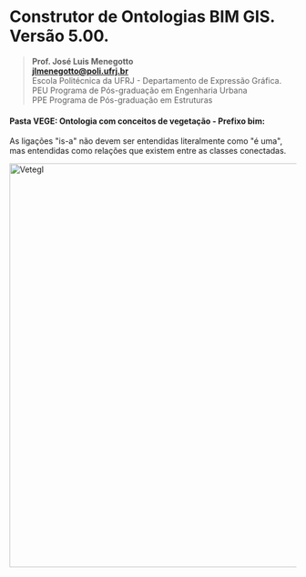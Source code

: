 # Construtor de Ontologias BIM GIS. Versão 5.00.
>**Prof. José Luis Menegotto**<br>
>**jlmenegotto@poli.ufrj.br**<br>
>Escola Politécnica da UFRJ - Departamento de Expressão Gráfica.<br>
>PEU Programa de Pós-graduação em Engenharia Urbana<br>
>PPE Programa de Pós-graduação em Estruturas<br>

#### Pasta VEGE: Ontologia com conceitos de vegetação - Prefixo bim:
As ligações "is-a" não devem ser entendidas literalmente como "é uma", mas entendidas como relações que existem entre as classes conectadas.

<img width="973" height="710" alt="VetegI" src="https://github.com/user-attachments/assets/456ca2a1-a069-482a-ac29-77db63c7438b" />
